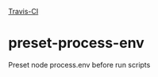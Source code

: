 [Travis-CI](https://travis-ci.org/bradwoo8621/preset-process-env.svg?branch=master)

# preset-process-env
Preset node process.env before run scripts
